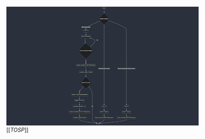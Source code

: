 ![mermaid-diagram-2024-08-15-175620.png](/.attachments/mermaid-diagram-2024-08-15-175620-f2eec58e-a5da-48bc-bb8e-77dea1c4e71d.png)
[[_TOSP_]]